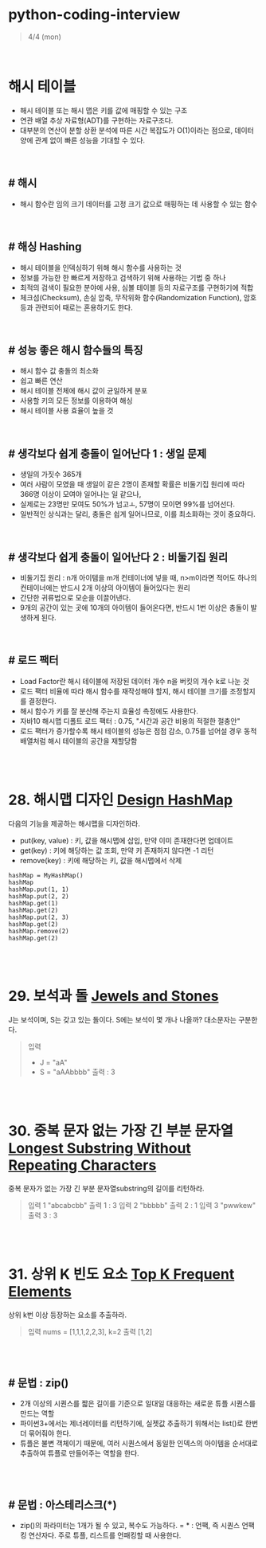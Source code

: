 # python-coding-interview

> 4/4 (mon)

<br/>

# 해시 테이블
- 해시 테이블 또는 해시 맵은 키를 값에 매핑할 수 있는 구조
- 연관 배열 추상 자료형(ADT)를 구현하는 자료구조다.
- 대부분의 연산이 분할 상환 분석에 따른 시간 복잡도가 O(1)이라는 점으로, 데이터 양에 관계 없이 빠른 성능을 기대할 수 있다.

<br/>

## # 해시
- 해시 함수란 임의 크기 데이터를 고정 크기 값으로 매핑하는 데 사용할 수 있는 함수

<br/>

## # 해싱 Hashing
- 해시 테이블을 인덱싱하기 위해 해시 함수를 사용하는 것
- 정보를 가능한 한 빠르게 저장하고 검색하기 위해 사용하는 기법 중 하나
- 최적의 검색이 필요한 분야에 사용, 심볼 테이블 등의 자료구조를 구현하기에 적합
- 체크섬(Checksum), 손실 압축, 무작위화 함수(Randomization Function), 암호 등과 관련되어 때로는 혼용하기도 한다.

<br/>

## # 성능 좋은 해시 함수들의 특징
- 해시 함수 값 충돌의 최소화
- 쉽고 빠른 연산
- 해시 테이블 전체에 해시 값이 균일하게 분포
- 사용할 키의 모든 정보를 이용하여 해싱
- 해시 테이블 사용 효율이 높을 것

<br/>

## # 생각보다 쉽게 충돌이 일어난다 1 : 생일 문제
- 생일의 가짓수 365개
- 여러 사람이 모였을 때 생일이 같은 2명이 존재할 확률은 비둘기집 원리에 따라 366명 이상이 모여야 일어나는 일 같으나,
- 실제로는 23명만 모여도 50%가 넘고ㅗ, 57명이 모이면 99%를 넘어선다.
- 일반적인 상식과는 달리, 충돌은 쉽게 일어나므로, 이를 최소화하는 것이 중요하다.

<br/>

## # 생각보다 쉽게 충돌이 일어난다 2 : 비둘기집 원리
- 비둘기집 원리 : n개 아이템을 m개 컨테이너에 넣을 때, n>m이라면 적어도 하나의 컨테이너에는 반드시 2개 이상의 아이템이 들어있다는 원리
- 간단한 귀류법으로 모순을 이끌어낸다.
- 9개의 공간이 있는 곳에 10개의 아이템이 들어온다면, 반드시 1번 이상은 충돌이 발생하게 된다.

<br/>

## # 로드 팩터
- Load Factor란 해시 테이블에 저장된 데이터 개수 n을 버킷의 개수 k로 나눈 것
- 로드 팩터 비율에 따라 해시 함수를 재작성해야 할지, 해시 테이블 크기를 조정할지를 결정한다.
- 해시 함수가 키를 잘 분산해 주는지 효율성 측정에도 사용한다.
- 자바10 해시맵 디폴트 로드 팩터 : 0.75, "시간과 공간 비용의 적절한 절충안"
- 로드 팩터가 증가할수록 해시 테이블의 성능은 점점 감소, 0.75를 넘어설 경우 동적 배열처럼 해시 테이블의 공간을 재할당함

<br/><br/>

# 28. 해시맵 디자인 [Design HashMap](https://leetcode.com/problems/design-hashmap/)
다음의 기능을 제공하는 해시맵을 디자인하라.
- put(key, value) : 키, 값을 해시맵에 삽입, 만약 이미 존재한다면 업데이트
- get(key) : 키에 해당하는 값 조회, 만약 키 존재하지 않다면 -1 리턴
- remove(key) : 키에 해당하는 키, 값을 해시맵에서 삭제
```
hashMap = MyHashMap()
hashMap
hashMap.put(1, 1)
hashMap.put(2, 2)
hashMap.get(1)
hashMap.get(2)
hashMap.put(2, 3)
hashMap.get(2)
hashMap.remove(2)
hashMap.get(2)
```

<br/><br/>

# 29. 보석과 돌 [Jewels and Stones](https://leetcode.com/problems/jewels-and-stones/)
J는 보석이며, S는 갖고 있는 돌이다. S에는 보석이 몇 개나 나올까? 대소문자는 구분한다.
> 입력
> - J = "aA"
> - S = "aAAbbbb"
> 출력 :  3

<br/><br/>

# 30. 중복 문자 없는 가장 긴 부분 문자열 [Longest Substring Without Repeating Characters](https://leetcode.com/problems/longest-substring-without-repeating-characters/)
중복 문자가 없는 가장 긴 부분 문자열substring의 길이를 리턴하라.
> 입력 1
> "abcabcbb"
> 출력 1 :  3
> 입력 2
> "bbbbb"
> 출력 2 :  1
> 입력 3
> "pwwkew"
> 출력 3 :  3

<br/><br/>

# 31. 상위 K 빈도 요소 [Top K Frequent Elements](https://leetcode.com/problems/top-k-frequent-elements/)
상위 k번 이상 등장하는 요소를 추출하라.
> 입력 
> nums = [1,1,1,2,2,3], k=2
> 출력 [1,2]

<br/><br/>

## # 문법 : zip()
- 2개 이상의 시퀀스를 짧은 길이를 기준으로 일대일 대응하는 새로운 튜플 시퀀스를 만드는 역할
- 파이썬3+에서는 제너레이터를 리턴하기에, 실젯값 추출하기 위해서는 list()로 한번 더 묶어줘야 한다.
- 튜플은 불변 객체이기 때문에, 여러 시퀀스에서 동일한 인덱스의 아이템을 순서대로 추출하여 튜플로 만들어주는 역할을 한다.

<br/><br/>

## # 문법 : 아스테리스크(*)
- zip()의 파라미터는 1개가 될 수 있고, 복수도 가능하다.
= * : 언팩, 즉 시퀀스 언팩킹 연산자다. 주로 튜플, 리스트를 언패킹할 때 사용한다.